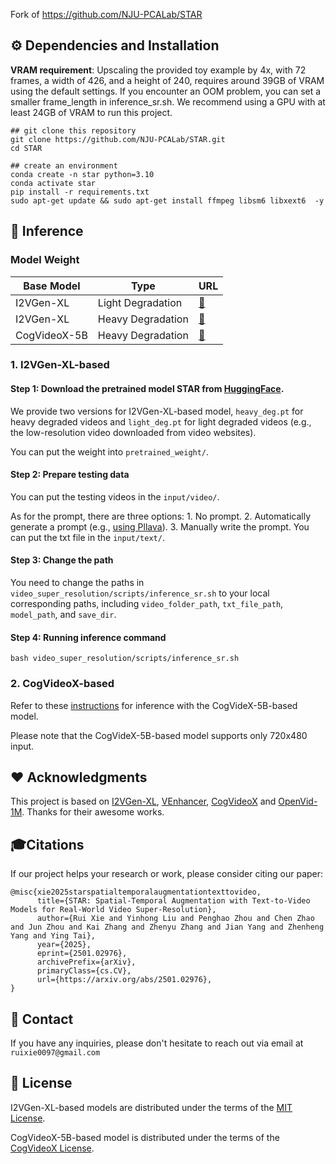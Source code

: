 Fork of https://github.com/NJU-PCALab/STAR

## ⚙️ Dependencies and Installation
**VRAM requirement**: Upscaling the provided toy example by 4x, with 72 frames, a width of 426, and a height of 240, requires around 39GB of VRAM using the default settings. If you encounter an OOM problem, you can set a smaller frame_length in inference_sr.sh. We recommend using a GPU with at least 24GB of VRAM to run this project. 

```
## git clone this repository
git clone https://github.com/NJU-PCALab/STAR.git
cd STAR

## create an environment
conda create -n star python=3.10
conda activate star
pip install -r requirements.txt
sudo apt-get update && sudo apt-get install ffmpeg libsm6 libxext6  -y
```

## 🚀 Inference

### Model Weight
| Base Model | Type | URL |
|------------|--------|-----------------------------------------------------------------------------------------------|
| I2VGen-XL | Light Degradation | [:link:](https://huggingface.co/SherryX/STAR/resolve/main/I2VGen-XL-based/light_deg.pt?download=true) |
| I2VGen-XL | Heavy Degradation | [:link:](https://huggingface.co/SherryX/STAR/resolve/main/I2VGen-XL-based/heavy_deg.pt?download=true) |
| CogVideoX-5B | Heavy Degradation | [:link:](https://huggingface.co/SherryX/STAR/tree/main/CogVideoX-5B-based) |

### 1. I2VGen-XL-based 
#### Step 1: Download the pretrained model STAR from [HuggingFace](https://huggingface.co/SherryX/STAR).
We provide two versions for I2VGen-XL-based model, `heavy_deg.pt` for heavy degraded videos and `light_deg.pt` for light degraded videos (e.g., the low-resolution video downloaded from video websites).

You can put the weight into `pretrained_weight/`.

#### Step 2: Prepare testing data
You can put the testing videos in the `input/video/`.

As for the prompt, there are three options: 1. No prompt. 2. Automatically generate a prompt (e.g., [using Pllava](https://github.com/hpcaitech/Open-Sora/tree/main/tools/caption#pllava-captioning)). 3. Manually write the prompt. You can put the txt file in the `input/text/`.


#### Step 3: Change the path
You need to change the paths in `video_super_resolution/scripts/inference_sr.sh` to your local corresponding paths, including `video_folder_path`, `txt_file_path`, `model_path`, and `save_dir`.


#### Step 4: Running inference command
```
bash video_super_resolution/scripts/inference_sr.sh
```

### 2. CogVideoX-based
Refer to these [instructions](https://github.com/NJU-PCALab/STAR/tree/main/cogvideox-based#cogvideox-based-model-inference) for inference with the CogVideX-5B-based model.

Please note that the CogVideX-5B-based model supports only 720x480 input.

## ❤️ Acknowledgments
This project is based on [I2VGen-XL](https://github.com/ali-vilab/VGen), [VEnhancer](https://github.com/Vchitect/VEnhancer), [CogVideoX](https://github.com/THUDM/CogVideo) and [OpenVid-1M](https://github.com/NJU-PCALab/OpenVid-1M). Thanks for their awesome works.


## 🎓Citations
If our project helps your research or work, please consider citing our paper:

```
@misc{xie2025starspatialtemporalaugmentationtexttovideo,
      title={STAR: Spatial-Temporal Augmentation with Text-to-Video Models for Real-World Video Super-Resolution}, 
      author={Rui Xie and Yinhong Liu and Penghao Zhou and Chen Zhao and Jun Zhou and Kai Zhang and Zhenyu Zhang and Jian Yang and Zhenheng Yang and Ying Tai},
      year={2025},
      eprint={2501.02976},
      archivePrefix={arXiv},
      primaryClass={cs.CV},
      url={https://arxiv.org/abs/2501.02976}, 
}
```


## 📧 Contact
If you have any inquiries, please don't hesitate to reach out via email at `ruixie0097@gmail.com`


## 📄 License
I2VGen-XL-based models are distributed under the terms of the [MIT License](https://choosealicense.com/licenses/mit/).

CogVideoX-5B-based model is distributed under the terms of the [CogVideoX License](https://huggingface.co/THUDM/CogVideoX-5b/blob/main/LICENSE).
